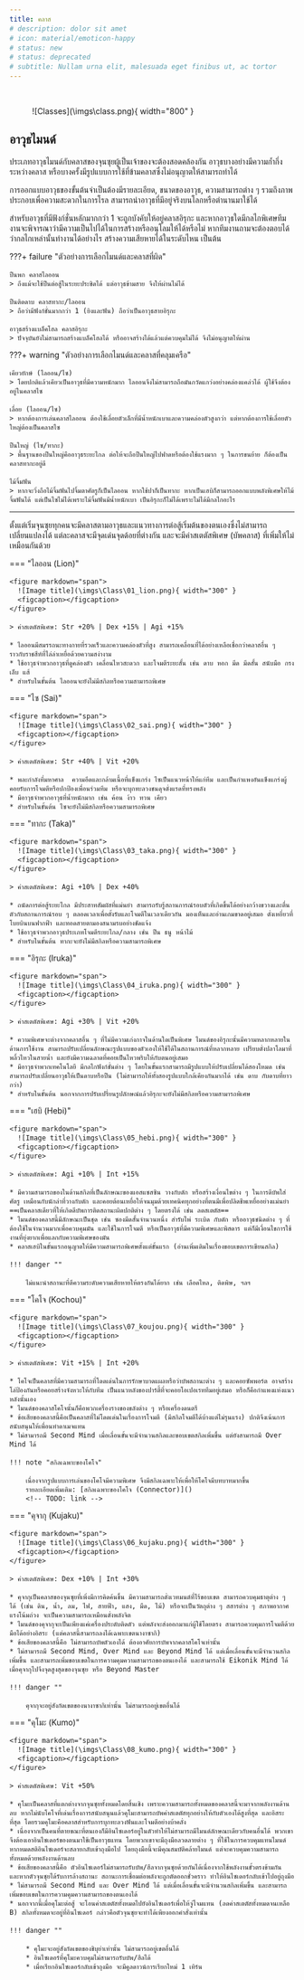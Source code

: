```yaml
---
title: คลาส
# description: dolor sit amet
# icon: material/emoticon-happy
# status: new
# status: deprecated
# subtitle: Nullam urna elit, malesuada eget finibus ut, ac tortor
---
```


<p>&nbsp;&nbsp;&nbsp;&nbsp;&nbsp;&nbsp;&nbsp;&nbsp;&nbsp;&nbsp;&nbsp;&nbsp; </p>

<figure markdown="span">
  ![Classes](\imgs\class.png){ width="800" }
</figure>

## อาวุธไมนด์

ประเภทอาวุธไมนด์กับคลาสของจุนซุยผู้เป็นเจ้าของจะต้องสอดคล้องกัน อาวุธบางอย่างมีความก้ำกึ่งระหว่างคลาส หรือบางครั้งมีรูปแบบการใช้ที่ข้ามคลาสซึ่งไม่อนุญาตให้สามารถทำได้

การออกแบบอาวุธของขั้นต้นจำเป็นต้องมีรายละเอียด, ขนาดของอาวุธ, ความสามารถต่าง ๆ รวมถึงภาพประกอบเพื่อความสะดวกในการโรล สามารถนำอาวุธที่มีอยู่จริงบนโลกหรือตำนานมาใช้ได้

สำหรับอาวุธที่มีฟังก์ชั่นหลักมากกว่า 1 จะถูกบังคับให้อยู่คลาสอิรุกะ และหากอาวุธใดมีกลไกพิเศษทีมงานจะพิจารณาว่ามีความเป็นไปได้ในการสร้างหรืออนุโลมให้ได้หรือไม่ หากทีมงานถามจะต้องตอบได้ว่ากลไกเหล่านั้นทำงานได้อย่างไร สร้างความเสียหายได้ในระดับไหน เป็นต้น

???+ failure "ตัวอย่างการเลือกไมนด์และคลาสที่ผิด"

    ปืนพก คลาสไลออน
    > ถึงแม้จะใช้ปืนต่อสู้ในระยะประชิดได้ แต่อาวุธข้ามสาย จึงให้ผ่านไม่ได้

    ปืนติดดาบ คลาสทากะ/ไลออน
    > ถือว่ามีฟังก์ชั่นมากกว่า 1 (ยิงและฟัน) ถือว่าเป็นอาวุธสายอิรุกะ

    อาวุธสร้างแบล็คโฮล คลาสอิรุกะ
    > ปัจจุบันยังไม่สามารถสร้างแบล็คโฮลได้ หรืออาจสร้างได้แล้วแต่ควบคุมไม่ได้ จึงไม่อนุญาตให้ผ่าน



???+ warning "ตัวอย่างการเลือกไมนด์และคลาสที่คลุมเครือ"

    เคียวยักษ์ (ไลออน/ไซ)
    > โดยปกติแล้วเคียวเป็นอาวุธที่มีความหนักมาก ไลออนจึงไม่สามารถถือมันกวัดแกว่งอย่างคล่องแคล่วได้ ผู้ใช้จึงต้องอยู่ในคลาสไซ

    เลื่อย (ไลออน/ไซ)
    > หากต้องการเล่นคลาสไลออน ต้องใช้เลื่อยตัวเล็กที่มีน้ำหนักเบาและความคล่องตัวสูงกว่า แต่หากต้องการใช้เลื่อยตัวใหญ่ต้องเป็นคลาสไซ

    ปืนใหญ่ (ไซ/ทากะ)
    > พื้นฐานของปืนใหญ่คืออาวุธระยะไกล ต่อให้จะถือปืนใหญ่ไปฟาดหรือต้องใช้แรงมาก ๆ ในการขนย้าย ก็ต้องเป็นคลาสทากะอยู่ดี

    ไม้จิ้มฟัน
    > หากจะวิ่งถือไม้จิ้มฟันไปจิ้มตาศัตรูก็เป็นไลออน หากใช้ปาก็เป็นทากะ หากเป็นเฮบิก็สามารถออกแบบพลังพิเศษให้ไม้จิ้มฟันได้ แต่เป็นไซไม่ได้เพราะไม้จิ้มฟันมีน้ำหนักเบา เป็นอิรุกะก็ไม่ได้เพราะไม่ได้มีกลไกอะไร

---

ตั้งแต่เริ่มจุนซุยทุกคนจะมีคลาสตามอาวุธและแนวทางการต่อสู้เริ่มต้นของตนเองซึ่งไม่สามารถเปลี่ยนแปลงได้ แต่ละคลาสจะมีจุดเด่นจุดด้อยที่ต่างกัน และจะมีค่าสเตตัสพิเศษ (บัพคลาส) ที่เพิ่มให้ไม่เหมือนกันด้วย

=== "ไลออน (Lion)"

    <figure markdown="span">
      ![Image title](\imgs\Class\01_lion.png){ width="300" }
      <figcaption></figcaption>
    </figure>

    > ค่าสเตตัสพิเศษ: Str +20% | Dex +15% | Agi +15%

    * ไลออนมีสมรรถนะทางกายที่รวดเร็วและความคล่องตัวที่สูง สามารถเคลื่อนที่ได้อย่างเหลือเชื่อกว่าคลาสอื่น ๆ ราวกับราชสีห์ที่ไล่ล่าเหยื่อด้วยความสง่างาม
    * ใช้อาวุธจำพวกอาวุธที่ดูคล่องตัว เคลื่อนไหวสะดวก และโจมตีระยะสั้น เช่น ดาบ หอก มีด มีดสั้น สนับมือ กรงเล็บ แส้
    * สำหรับในขั้นต้น ไลออนจะยังไม่มีสกิลหรือความสามารถพิเศษ

=== "ไซ (Sai)"

    <figure markdown="span">
      ![Image title](\imgs\Class\02_sai.png){ width="300" }
      <figcaption></figcaption>
    </figure>

    > ค่าสเตตัสพิเศษ: Str +40% | Vit +20%

    * พละกำลังที่มหาศาล  ความอึดและกล้ามเนื้อที่แข็งแกร่ง ไซเป็นแนวหน้าให้แก่ทีม และเป็นกำแพงอันแข็งแกร่งผู้คอยรับการโจมตีหรือปกป้องเพื่อนร่วมทีม หรือจะบุกทะลวงชนดุจดั่งแรดที่ทรงพลัง
    * มีอาวุธจำพวกอาวุธที่น้ำหนักมาก เช่น ค้อน ง้าว ทวน เคียว
    * สำหรับในขั้นต้น ไซจะยังไม่มีสกิลหรือความสามารถพิเศษ

=== "ทากะ (Taka)"

    <figure markdown="span">
      ![Image title](\imgs\Class\03_taka.png){ width="300" }
      <figcaption></figcaption>
    </figure>

    > ค่าสเตตัสพิเศษ: Agi +10% | Dex +40%

    * ถนัดการต่อสู้ระยะไกล มีประสาทสัมผัสที่แม่นยำ สามารถรับรู้สถานการณ์รอบตัวที่เกิดขึ้นได้อย่างกว้างขวางและตื่นตัวกับสถานการณ์รอบ ๆ ตลอดเวลาเพื่อตั้งรับและโจมตีในเวลาเดียวกัน มองเห็นและอ่านเกมขาดอยู่เสมอ ดั่งเหยี่ยวที่โบยบินบนฟากฟ้า และทอดสายตามองสนามรบอย่างชัดแจ้ง
    * ใช้อาวุธจำพวกอาวุธประเภทโจมตีระยะไกล/กลาง เช่น ปืน ธนู หน้าไม้
    * สำหรับในขั้นต้น ทากะจะยังไม่มีสกิลหรือความสามารถพิเศษ

=== "อิรุกะ (Iruka)"

    <figure markdown="span">
      ![Image title](\imgs\Class\04_iruka.png){ width="300" }
      <figcaption></figcaption>
    </figure>

    > ค่าสเตตัสพิเศษ: Agi +30% | Vit +20%

    * ความพิเศษจะต่างจากคลาสอื่น ๆ ที่ไม่มีความเก่งกาจในด้านใดเป็นพิเศษ ไมนด์ของอิรุกะนั้นมีความหลากหลายในด้านการใช้งาน สามารถปรับเปลี่ยนลักษณะรูปแบบของตัวเองให้ใช้ได้ในสถานการณ์ที่หลากหลาย เปรียบดั่งปลาโลมาที่พลิ้วไหวในสายน้ำ และยังมีความฉลาดที่คอยเป็นไหวพริบให้กับตนอยู่เสมอ
    * มีอาวุธจำพวกเทคโนโลยี มีกลไกฟังก์ชั่นต่าง ๆ โดยในขั้นแรกสามารถมีรูปแบบให้ปรับเปลี่ยนได้สองโหมด เช่น สามารถปรับเปลี่ยนอาวุธให้เป็นดาบหรือปืน (ไม่สามารถให้ทั้งสองรูปแบบใกล้เคียงกันมากได้ เช่น ดาบ กับดาบที่ยาวกว่า)
    * สำหรับในขั้นต้น นอกจากการปรับเปรี่ยนรูปลักษณ์แล้วอิรุกะจะยังไม่มีสกิลหรือความสามารถพิเศษ

=== "เฮบิ (Hebi)"

    <figure markdown="span">
      ![Image title](\imgs\Class\05_hebi.png){ width="300" }
      <figcaption></figcaption>
    </figure>

    > ค่าสเตตัสพิเศษ: Agi +10% | Int +15%

    * มีความสามารถของในด้านสกิลที่เป็นลักษณะของแอสแซสซิน วางกับดัก หรือสร้างเงื่อนไขต่าง ๆ ในการดีบัพใส่ศัตรู เหมือนกับนักล่าที่วางกับดัก และคอยต้อนเหยื่อให้จนมุมด้วยเทคนิคทุกอย่างที่ตนมีเพื่อปลิดชีพเหยื่ออย่างแม่นยำ ==เป็นคลาสเดียวที่ให้เกิดดีบัพการติดสถานะผิดปกติต่าง ๆ โดยตรงได้ เช่น ลดสเตตัส==
    * ไมนด์ของคลาสนี้มีลักษณะเป็นชุด เช่น ซองมีดสั้นจำนวนหนึ่ง สำรับไพ่ ระเบิด กับดัก หรืออาวุธชนิดต่าง ๆ ที่ต้องใช้ในจำนวนมากเพื่อควบคุมมัน และใช้ในการโจมตี หรือเป็นอาวุธที่มีความพิเศษและพิสดาร แต่ก็มีเงื่อนไขการใช้งานที่ยุ่งยากเพื่อแลกกับความพิเศษของมัน
    * คลาสเฮบิในขั้นแรกอนุญาตให้มีความสามารถพิเศษตั้งแต่ขั้นแรก (อ่านเพิ่มเติมในเรื่องขอบเขตการเขียนสกิล)

    !!! danger ""

        ไม่แนะนำสถานะที่ตีความระดับความเสียหายให้ตรงกันได้ยาก เช่น เลือดไหล, ติดพิษ, ฯลฯ

=== "โคโจ (Kochou)"

    <figure markdown="span">
      ![Image title](\imgs\Class\07_koujou.png){ width="300" }
      <figcaption></figcaption>
    </figure>

    > ค่าสเตตัสพิเศษ: Vit +15% | Int +20%

    * โคโจเป็นคลาสที่มีความสามารถที่โดดเด่นในการรักษาบาดแผลหรือว่าบัพสถานะต่าง ๆ และคอยซัพพอร์ต อาจสร้างโล่ป้องกันหรือคอยสร้างจังหวะให้กับทีม เป็นแนวหลังของปาร์ตี้ที่จะคอยโอเปอเรททีมอยู่เสมอ หรือก็คือกำแพงแห่งแนวหลังนั้นเอง
    * ไมนด์ของคลาสโคโจนั้นก็คือพวกเครื่องรางของขลังต่าง ๆ หรือเครื่องดนตรี
    * ข้อเสียของคลาสนี้คือเป็นคลาสที่ไม่โดดเด่นในเรื่องการโจมตี (มีสกิลโจมตีได้บ้างแต่ไม่รุนแรง) ปกติจึงเน้นการสนับสนุนให้เพื่อนทำดาเมจแทน
    * ไม่สามารถมี Second Mind เมื่อเลื่อนขั้นจะมีจำนวนสกิลและขอบเขตสกิลเพิ่มขึ้น แต่ยังสามารถมี Over Mind ได้

    !!! note "สกิลเฉพาะของโคโจ"

        เนื่องจากรูปแบบการเล่นของโคโจมีความพิเศษ จึงมีสกิลเฉพาะให้เพื่อให้โคโจมีบทบาทมากขึ้น
        รายละเอียดเพิ่มเติม: [สกิลเฉพาะของโคโจ (Connector)]()
        <!-- TODO: link -->

=== "คุจากุ (Kujaku)"

    <figure markdown="span">
      ![Image title](\imgs\Class\06_kujaku.png){ width="300" }
      <figcaption></figcaption>
    </figure>

    > ค่าสเตตัสพิเศษ: Dex +10% | Int +30%

    * คุจากุเป็นคลาสของจุนซุยที่เพิ่งมีการคิดค้นขึ้น มีความสามารถดั่งเวทมนต์ที่ไร้ขอบเขต สามารถควบคุมธาตุต่าง ๆ ได้ (เช่น ดิน, น้ำ, ลม, ไฟ, สายฟ้า, แสง, มืด, ไม้) หรือจะเป็นวัตถุต่าง ๆ สสารต่าง ๆ สภาพอากาศ แรงโน้มถ่วง จะเป็นความสามารถเหมือนดั่งพลังจิต
    * ไมนด์ของคุจากุจะเป็นเพียงแค่เครื่องประดับติดตัว แต่พลังจะส่งออกมาแก่ผู้ใช้โดยตรง สามารถควบคุมการโจมตีด้วยมือได้อย่างอิสระ (แต่คลาสนี้สามารถลงได้เฉพาะเขตนางาซากิ)
    * ข้อเสียของคลาสนี้คือ ไม่สามารถบัพตัวเองได้ ต้องอาศัยการบัพจากคลาสโคโจเท่านั้น
    * ไม่สามารถมี Second Mind, Over Mind และ Beyond Mind ได้ แต่เมื่อเลื่อนขั้นจะมีจำนวนสกิลเพิ่มขึ้น และสามารถเพิ่มขอบเขตในการความคุมความสามารถของตนเองได้ และสามารถใช้ Eikonik Mind ได้เมื่อคุจากุไปจึงจุดสูงสุดของจุนซุย หรือ Beyond Master

    !!! danger ""

        คุจากุจะอยู่สังกัดเขตของนางาซากิเท่านั้น ไม่สามารถอยู่เขตอื่นได้

=== "คุโมะ (Kumo)"

    <figure markdown="span">
      ![Image title](\imgs\Class\08_kumo.png){ width="300" }
      <figcaption></figcaption>
    </figure>

    > ค่าสเตตัสพิเศษ: Vit +50%

    * คุโมะเป็นคลาสที่แตกต่างจากจุนซุยทั้งหมดโดยสิ้นเชิง เพราะความสามารถทั้งหมดของคลาสนี้จะมาจากพลังงานด้านลบ หากไม่นับโคโจที่เด่นเรื่องการสนับสนุนแล้วคุโมะสามารถบัพค่าสเตตัสทุกอย่างให้กับตัวเองได้สูงที่สุด และอิสระที่สุด โดยรวมคุโมะคือคลาสสำหรับการบุกทะลวงฟันและโจมตีอย่างบ้าคลั่ง
    * เนื่องจากเป็นคนที่ตายขณะที่ตนเองก็มีอินไซเดอร์อยู่ในตัวทำให้ไม่สามารถมีไมนด์ลักษณะเดียวกับคนอื่นได้ พวกเขาจึงต้องเอาอินไซเดอร์ของตนมาใช้เป็นอาวุธแทน โดยพวกเขาจะมีถุงมือลวดลายต่าง ๆ ที่ใช้ในการควบคุมแทนไมนด์ หากหมดสติอินไซเดอร์จะสลายกลับเข้าถุงมือไป โดยถุงมือนี้จะมีคุณสมบัติคล้ายไมนด์ แต่จะควบคุมความสามารถทั้งหมดด้วยพลังงานด้านลบ
    * ข้อเสียของคลาสนี้คือ ตัวอินไซเดอร์ไม่สามารถรับบัพ/ฮีลจากจุนซุยด้วยกันได้เนื่องจากใช้พลังงานขั้วตรงข้ามกัน และหากตัวจุนซุยได้รับการล้างสถานะ สถานะการเชื่อมต่อพลังจะถูกตัดออกชั่วคราว ทำให้อินไซเดอร์กลับเข้าไปอยู่ถุงมือ
    * ไม่สามารถมี Second Mind และ Over Mind ได้ แต่เมื่อเลื่อนขั้นจะมีจำนวนสกิลเพิ่มขึ้น และสามารถเพิ่มขอบเขตในการความคุมความสามารถของตนเองได้
    * นอกจากนี้เมื่อคุโมะต่อสู้ จะโอนค่าสเตตัสทั้งหมดไปยังอินไซเดอร์เพื่อให้จู่โจมแทน (ลดค่าสเตตัสทั้งหมดจนเหลือ B) สกิลทั้งหมดจะอยู่ที่อินไซเดอร์ กล่าวคือตัวจุนซุยจะทำได้เพียงออกคำสั่งเท่านั้น

    !!! danger ""

        * คุโมะจะอยู่สังกัดเขตของชิบุย่าเท่านั้น ไม่สามารถอยู่เขตอื่นได้
        * อินไซเดอร์ที่คุโมะควบคุมไม่สามารถรับบัพ/ฮีลได้
        * เมื่อเรียกอินไซเดอร์กลับเข้าถุงมือ จะมีคูลดาวน์การเรียกใหม่ 1 เทิร์น